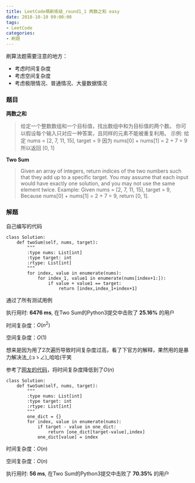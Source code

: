 ```yaml
---
title: LeetCode萌新练级_round1_1 两数之和 easy
date: 2018-10-10 09:00:00
tags:
- LeetCode
categories:
- 刷题
---
```


刷算法题需要注意的地方：
- 考虑时间复杂度
- 考虑空间复杂度
- 考虑极限情况、普通情况、大量数据情况

### 题目

**两数之和**

> 给定一个整数数组和一个目标值，找出数组中和为目标值的两个数。
你可以假设每个输入只对应一种答案，且同样的元素不能被重复利用。
示例:
给定 nums = [2, 7, 11, 15], target = 9
因为 nums[0] + nums[1] = 2 + 7 = 9
所以返回 [0, 1]

**Two Sum**

> Given an array of integers, return indices of the two numbers such that they add up to a specific target.
You may assume that each input would have exactly one solution, and you may not use the same element twice.
Example:
Given nums = [2, 7, 11, 15], target = 9,
Because nums[0] + nums[1] = 2 + 7 = 9,
return [0, 1].

### 解题

自己编写的代码
```Python3
class Solution:
    def twoSum(self, nums, target):
        """
        :type nums: List[int]
        :type target: int
        :rtype: List[int]
        """
        for index, value in enumerate(nums):
            for index_1, value1 in enumerate(nums[index+1:]):
                if value + value1 == target:
                    return [index,index_1+index+1]
```
通过了所有测试用例

执行用时: **6476 ms**, 在Two Sum的Python3提交中击败了 **25.16%** 的用户

时间复杂度：$O(n^2)$

空间复杂度：$O(1)$

想来是因为用了2次遍历导致时间复杂度过高，看了下官方的解释，果然用的是暴力解决法\_(:зゝ∠)\_哈哈(干笑

参考了[网友的代码](https://github.com/kamyu104/LeetCode/tree/master/Python)，将时间复杂度降低到了$O(n)$
```Python3
class Solution:
    def twoSum(self, nums, target):
        """
        :type nums: List[int]
        :type target: int
        :rtype: List[int]
        """
        one_dict = {}
        for index, value in enumerate(nums):
            if target - value in one_dict:
                return [one_dict[target-value],index]
            one_dict[value] = index
```
时间复杂度：$O(n)$

空间复杂度：$O(n)$

执行用时: **56 ms**, 在Two Sum的Python3提交中击败了 **70.35%** 的用户
